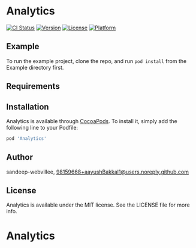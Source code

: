 # Analytics

[![CI Status](https://img.shields.io/travis/sandeep-webvillee/Analytics.svg?style=flat)](https://travis-ci.org/sandeep-webvillee/Analytics)
[![Version](https://img.shields.io/cocoapods/v/Analytics.svg?style=flat)](https://cocoapods.org/pods/Analytics)
[![License](https://img.shields.io/cocoapods/l/Analytics.svg?style=flat)](https://cocoapods.org/pods/Analytics)
[![Platform](https://img.shields.io/cocoapods/p/Analytics.svg?style=flat)](https://cocoapods.org/pods/Analytics)

## Example

To run the example project, clone the repo, and run `pod install` from the Example directory first.

## Requirements

## Installation

Analytics is available through [CocoaPods](https://cocoapods.org). To install
it, simply add the following line to your Podfile:

```ruby
pod 'Analytics'
```

## Author

sandeep-webvillee, 98159668+aayushBakkal1@users.noreply.github.com

## License

Analytics is available under the MIT license. See the LICENSE file for more info.
# Analytics

